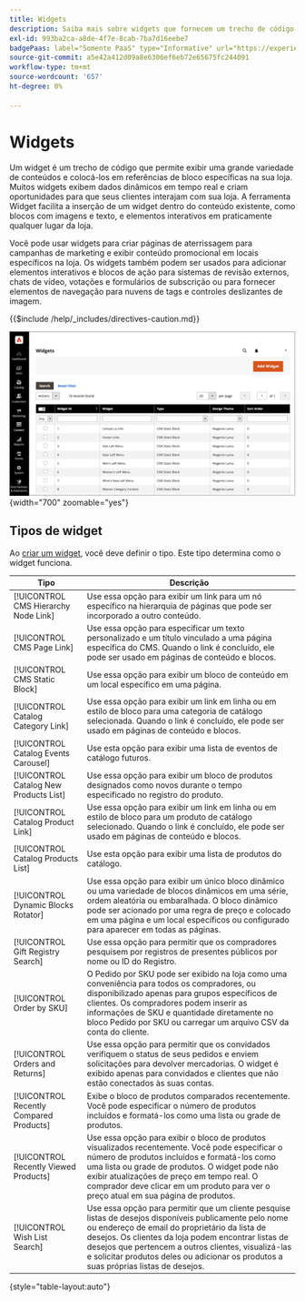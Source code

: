 ```yaml
---
title: Widgets
description: Saiba mais sobre widgets que fornecem um trecho de código que permite exibir uma grande variedade de conteúdo e colocá-lo em referências de bloco específicas na sua loja.
exl-id: 993ba2ca-a8de-4f7e-8cab-7ba7d16eebe7
badgePaas: label="Somente PaaS" type="Informative" url="https://experienceleague.adobe.com/en/docs/commerce/user-guides/product-solutions" tooltip="Aplica-se somente a projetos do Adobe Commerce na nuvem (infraestrutura do PaaS gerenciada pela Adobe) e a projetos locais."
source-git-commit: a5e42a412d09a8e6306ef6eb72e65675fc244091
workflow-type: tm+mt
source-wordcount: '657'
ht-degree: 0%

---
```


# Widgets

Um widget é um trecho de código que permite exibir uma grande variedade de conteúdos e colocá-los em referências de bloco específicas na sua loja. Muitos widgets exibem dados dinâmicos em tempo real e criam oportunidades para que seus clientes interajam com sua loja. A ferramenta Widget facilita a inserção de um widget dentro do conteúdo existente, como blocos com imagens e texto, e elementos interativos em praticamente qualquer lugar da loja.

Você pode usar widgets para criar páginas de aterrissagem para campanhas de marketing e exibir conteúdo promocional em locais específicos na loja. Os widgets também podem ser usados para adicionar elementos interativos e blocos de ação para sistemas de revisão externos, chats de vídeo, votações e formulários de subscrição ou para fornecer elementos de navegação para nuvens de tags e controles deslizantes de imagem.

{{$include /help/_includes/directives-caution.md}}

![Novo widget Lista de produtos](./assets/storefront-home-page-new-products.png){width="700" zoomable="yes"}

## Tipos de widget

Ao [criar um widget](widget-create.md), você deve definir o tipo. Este tipo determina como o widget funciona.

| Tipo | Descrição |
|--- |--- |
| [!UICONTROL CMS Hierarchy Node Link] | Use essa opção para exibir um link para um nó específico na hierarquia de páginas que pode ser incorporado a outro conteúdo. |
| [!UICONTROL CMS Page Link] | Use essa opção para especificar um texto personalizado e um título vinculado a uma página específica do CMS. Quando o link é concluído, ele pode ser usado em páginas de conteúdo e blocos. |
| [!UICONTROL CMS Static Block] | Use essa opção para exibir um bloco de conteúdo em um local específico em uma página. |
| [!UICONTROL Catalog Category Link] | Use essa opção para exibir um link em linha ou em estilo de bloco para uma categoria de catálogo selecionada. Quando o link é concluído, ele pode ser usado em páginas de conteúdo e blocos. |
| [!UICONTROL Catalog Events Carousel] | Use esta opção para exibir uma lista de eventos de catálogo futuros. |
| [!UICONTROL Catalog New Products List] | Use essa opção para exibir um bloco de produtos designados como novos durante o tempo especificado no registro do produto. |
| [!UICONTROL Catalog Product Link] | Use essa opção para exibir um link em linha ou em estilo de bloco para um produto de catálogo selecionado. Quando o link é concluído, ele pode ser usado em páginas de conteúdo e blocos. |
| [!UICONTROL Catalog Products List] | Use esta opção para exibir uma lista de produtos do catálogo. |
| [!UICONTROL Dynamic Blocks Rotator] | Use essa opção para exibir um único bloco dinâmico ou uma variedade de blocos dinâmicos em uma série, ordem aleatória ou embaralhada. O bloco dinâmico pode ser acionado por uma regra de preço e colocado em uma página e um local específicos ou configurado para aparecer em todas as páginas. |
| [!UICONTROL Gift Registry Search] | Use essa opção para permitir que os compradores pesquisem por registros de presentes públicos por nome ou ID do Registro. |
| [!UICONTROL Order by SKU] | O Pedido por SKU pode ser exibido na loja como uma conveniência para todos os compradores, ou disponibilizado apenas para grupos específicos de clientes. Os compradores podem inserir as informações de SKU e quantidade diretamente no bloco Pedido por SKU ou carregar um arquivo CSV da conta do cliente. |
| [!UICONTROL Orders and Returns] | Use essa opção para permitir que os convidados verifiquem o status de seus pedidos e enviem solicitações para devolver mercadorias. O widget é exibido apenas para convidados e clientes que não estão conectados às suas contas. |
| [!UICONTROL Recently Compared Products] | Exibe o bloco de produtos comparados recentemente. Você pode especificar o número de produtos incluídos e formatá-los como uma lista ou grade de produtos. |
| [!UICONTROL Recently Viewed Products] | Use essa opção para exibir o bloco de produtos visualizados recentemente. Você pode especificar o número de produtos incluídos e formatá-los como uma lista ou grade de produtos. O widget pode não exibir atualizações de preço em tempo real. O comprador deve clicar em um produto para ver o preço atual em sua página de produtos. |
| [!UICONTROL Wish List Search] | Use essa opção para permitir que um cliente pesquise listas de desejos disponíveis publicamente pelo nome ou endereço de email do proprietário da lista de desejos. Os clientes da loja podem encontrar listas de desejos que pertencem a outros clientes, visualizá-las e solicitar produtos deles ou adicionar os produtos a suas próprias listas de desejos. |

{style="table-layout:auto"}

<!-- Last updated from includes: 2022-08-30 15:36:09 -->
